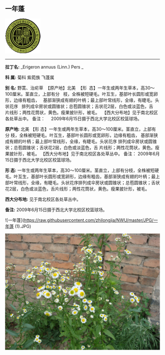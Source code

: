 ## 一年蓬

![西北大学校园网络植物志](../JPG/nwu.gif)

---

**拉丁名:**  _Erigeron annuus (Linn.) Pers _

**科 属:** 菊科 紫菀族 飞蓬属

**别 名:** 野蒿、治疟草
 【原产地】北美
 【形  态】一年生或两年生草本，高30～100厘米。茎直立，上部有分
  枝，全株被短硬毛。叶互生，基部叶长圆形或宽卵形，边缘有粗齿，
  基部渐狭成有翅的叶柄；最上部叶常线形，全缘，有睫毛。头状花序
  排列成伞房状或圆锥状；总苞圆锥状；舌状花2层，白色或淡蓝色，舌
  片线形；两性花筒状，黄色。瘦果披针形，被毛。
 【西大分布地】见于南北校区各处草丛中。
备注：
    2009年6月15日摄于西北大学北校区校篮球场。


**原产地:** 北美
【形 态】一年生或两年生草本，高30～100厘米。茎直立，上部有分
 枝，全株被短硬毛。叶互生，基部叶长圆形或宽卵形，边缘有粗齿，
 基部渐狭成有翅的叶柄；最上部叶常线形，全缘，有睫毛。头状花序
 排列成伞房状或圆锥状；总苞圆锥状；舌状花2层，白色或淡蓝色，舌
 片线形；两性花筒状，黄色。瘦果披针形，被毛。
【西大分布地】见于南北校区各处草丛中。
备注：
 2009年6月15日摄于西北大学北校区校篮球场。


**形  态:** 一年生或两年生草本，高30～100厘米。茎直立，上部有分枝，全株被短硬毛。叶互生，基部叶长圆形或宽卵形，边缘有粗齿，基部渐狭成有翅的叶柄；最上部叶常线形，全缘，有睫毛。头状花序排列成伞房状或圆锥状；总苞圆锥状；舌状花2层，白色或淡蓝色，舌片线形；两性花筒状，黄色。瘦果披针形，被毛。

**西大分布地:** 见于南北校区各处草丛中。

**备注:** 2009年6月15日摄于西北大学北校区校篮球场。


![一年蓬](https://raw.githubusercontent.com/zhilongjia/NWU/master/JPG/一年蓬 (1).JPG) 

![一年蓬](https://raw.githubusercontent.com/zhilongjia/NWU/master/JPG/一年蓬.JPG) 

